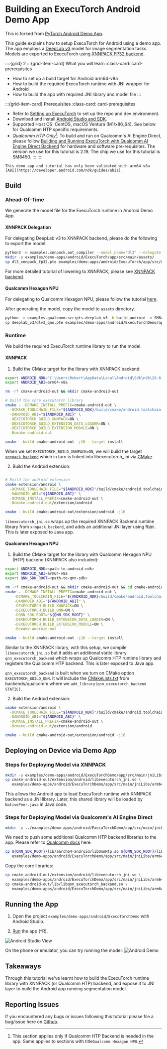 # Building an ExecuTorch Android Demo App

This is forked from [PyTorch Android Demo App](https://github.com/pytorch/android-demo-app).

This guide explains how to setup ExecuTorch for Android using a demo app. The app employs a [DeepLab v3](https://pytorch.org/hub/pytorch_vision_deeplabv3_resnet101/) model for image segmentation tasks. Models are exported to ExecuTorch using [XNNPACK FP32 backend](tutorial-xnnpack-delegate-lowering.md).

::::{grid} 2
:::{grid-item-card}  What you will learn
:class-card: card-prerequisites
* How to set up a build target for Android arm64-v8a
* How to build the required ExecuTorch runtime with JNI wrapper for Android
* How to build the app with required JNI library and model file
:::

:::{grid-item-card} Prerequisites
:class-card: card-prerequisites
* Refer to [Setting up ExecuTorch](https://pytorch.org/executorch/stable/getting-started-setup) to set up the repo and dev environment.
* Download and install [Android Studio and SDK](https://developer.android.com/studio).
* Supported Host OS: CentOS, macOS Ventura (M1/x86_64). See below for Qualcomm HTP specific requirements.
* *Qualcomm HTP Only[^1]:* To build and run on Qualcomm's AI Engine Direct, please follow [Building and Running ExecuTorch with Qualcomm AI Engine Direct Backend](build-run-qualcomm-ai-engine-direct-backend.md) for hardware and software pre-requisites. The version we use for this tutorial is 2.19. The chip we use for this tutorial is SM8450.
:::
::::

[^1]: This section applies only if Qualcomm HTP Backend is needed in the app. Same applies to sections with title`Qualcomm Hexagon NPU`.

```{note}
This demo app and tutorial has only been validated with arm64-v8a [ABI](https://developer.android.com/ndk/guides/abis).
```


## Build

### Ahead-Of-Time

We generate the model file for the ExecuTorch runtime in Android Demo App.

#### XNNPACK Delegation

For delegating DeepLab v3 to XNNPACK backend, please do the following to export the model:

```bash
python3 -m examples.xnnpack.aot_compiler --model_name="dl3" --delegate
mkdir -p examples/demo-apps/android/ExecuTorch/app/src/main/assets/
cp dl3_xnnpack_fp32.pte examples/demo-apps/android/ExecuTorch/app/src/main/assets/
```

For more detailed tutorial of lowering to XNNPACK, please see [XNNPACK backend](tutorial-xnnpack-delegate-lowering.md).

#### Qualcomm Hexagon NPU

For delegating to Qualcomm Hexagon NPU, please follow the tutorial [here](build-run-qualcomm-ai-engine-direct-backend.md).

After generating the model, copy the model to `assets` directory.

```bash
python -m examples.qualcomm.scripts.deeplab_v3 -b build_android -m SM8450 -s <adb_connected_device_serial>
cp deeplab_v3/dlv3_qnn.pte examples/demo-apps/android/ExecuTorchDemo/app/src/main/assets/
```

### Runtime

We build the required ExecuTorch runtime library to run the model.

#### XNNPACK

1. Build the CMake target for the library with XNNPACK backend:

```bash
export ANDROID_NDK="C:\Users\Robert\AppData\Local\Android\Sdk\ndk\28.0.12433566"
export ANDROID_ABI=arm64-v8a

rm -rf cmake-android-out && mkdir cmake-android-out

# Build the core executorch library
cmake . -DCMAKE_INSTALL_PREFIX=cmake-android-out \
  -DCMAKE_TOOLCHAIN_FILE="${ANDROID_NDK}/build/cmake/android.toolchain.cmake" \
  -DANDROID_ABI="${ANDROID_ABI}" \
  -DEXECUTORCH_BUILD_XNNPACK=ON \
  -DEXECUTORCH_BUILD_EXTENSION_DATA_LOADER=ON \
  -DEXECUTORCH_BUILD_EXTENSION_MODULE=ON \
  -Bcmake-android-out

cmake --build cmake-android-out -j16 --target install
```

When we set `EXECUTORCH_BUILD_XNNPACK=ON`, we will build the target [`xnnpack_backend`](https://github.com/pytorch/executorch/blob/main/backends/xnnpack/CMakeLists.txt) which in turn is linked into libexecutorch_jni via [CMake](https://github.com/pytorch/executorch/blob/main/examples/demo-apps/android/jni/CMakeLists.txt).

2. Build the Android extension:

```bash

# Build the android extension
cmake extension/android \
  -DCMAKE_TOOLCHAIN_FILE="${ANDROID_NDK}"/build/cmake/android.toolchain.cmake \
  -DANDROID_ABI="${ANDROID_ABI}" \
  -DCMAKE_INSTALL_PREFIX=cmake-android-out \
  -Bcmake-android-out/extension/android

cmake --build cmake-android-out/extension/android -j16
```

`libexecutorch_jni.so` wraps up the required XNNPACK Backend runtime library from `xnnpack_backend`, and adds an additional JNI layer using fbjni. This is later exposed to Java app.

#### Qualcomm Hexagon NPU

1. Build the CMake target for the library with Qualcomm Hexagon NPU (HTP) backend (XNNPACK also included):

```bash
export ANDROID_NDK=<path-to-android-ndk>
export ANDROID_ABI=arm64-v8a
export QNN_SDK_ROOT=<path-to-qnn-sdk>

rm -rf cmake-android-out && mkdir cmake-android-out && cd cmake-android-out
cmake . -DCMAKE_INSTALL_PREFIX=cmake-android-out \
    -DCMAKE_TOOLCHAIN_FILE="${ANDROID_NDK}/build/cmake/android.toolchain.cmake" \
    -DANDROID_ABI="${ANDROID_ABI}" \
    -DEXECUTORCH_BUILD_XNNPACK=ON \
    -DEXECUTORCH_BUILD_QNN=ON \
    -DQNN_SDK_ROOT="${QNN_SDK_ROOT}" \
    -DEXECUTORCH_BUILD_EXTENSION_DATA_LOADER=ON \
    -DEXECUTORCH_BUILD_EXTENSION_MODULE=ON \
    -Bcmake-android-out

cmake --build cmake-android-out -j16 --target install
```
Similar to the XNNPACK library, with this setup, we compile `libexecutorch_jni.so` but it adds an additional static library `qnn_executorch_backend` which wraps up Qualcomm HTP runtime library and registers the Qualcomm HTP backend. This is later exposed to Java app.

`qnn_executorch_backend` is built when we turn on CMake option `EXECUTORCH_BUILD_QNN`. It will include the [CMakeLists.txt](https://github.com/pytorch/executorch/blob/main/backends/qualcomm/CMakeLists.txt) from backends/qualcomm where we `add_library(qnn_executorch_backend STATIC)`.

2. Build the Android extension:

```bash
cmake extension/android \
  -DCMAKE_TOOLCHAIN_FILE="${ANDROID_NDK}"/build/cmake/android.toolchain.cmake \
  -DANDROID_ABI="${ANDROID_ABI}" \
  -DCMAKE_INSTALL_PREFIX=cmake-android-out \
  -Bcmake-android-out/extension/android

cmake --build cmake-android-out/extension/android -j16
```

## Deploying on Device via Demo App

### Steps for Deploying Model via XNNPACK

```bash
mkdir -p examples/demo-apps/android/ExecuTorchDemo/app/src/main/jniLibs/arm64-v8a
cp cmake-android-out/extension/android/libexecutorch_jni.so \
   examples/demo-apps/android/ExecuTorchDemo/app/src/main/jniLibs/arm64-v8a/libexecutorch.so
```

This allows the Android app to load ExecuTorch runtime with XNNPACK backend as a JNI library. Later, this shared library will be loaded by `NativePeer.java` in Java code.

### Steps for Deploying Model via Qualcomm's AI Engine Direct

```bash
mkdir -p ../examples/demo-apps/android/ExecuTorchDemo/app/src/main/jniLibs/arm64-v8a
```

We need to push some additional Qualcomm HTP backend libraries to the app. Please refer to [Qualcomm docs](build-run-qualcomm-ai-engine-direct-backend.md) here.

```bash
cp ${QNN_SDK_ROOT}/lib/aarch64-android/libQnnHtp.so ${QNN_SDK_ROOT}/lib/hexagon-v69/unsigned/libQnnHtpV69Skel.so ${QNN_SDK_ROOT}/lib/aarch64-android/libQnnHtpV69Stub.so ${QNN_SDK_ROOT}/lib/aarch64-android/libQnnSystem.so \
   examples/demo-apps/android/ExecuTorchDemo/app/src/main/jniLibs/arm64-v8a
```

Copy the core libraries:

```bash
cp cmake-android-out/extension/android/libexecutorch_jni.so \
   examples/demo-apps/android/ExecuTorchDemo/app/src/main/jniLibs/arm64-v8a/libexecutorch.so
cp cmake-android-out/lib/libqnn_executorch_backend.so \
   examples/demo-apps/android/ExecuTorchDemo/app/src/main/jniLibs/arm64-v8a/libqnn_executorch_backend.so
```

## Running the App

1. Open the project `examples/demo-apps/android/ExecuTorchDemo` with Android Studio.

2. [Run](https://developer.android.com/studio/run) the app (^R).

<img src="_static/img/android_studio.png" alt="Android Studio View" /><br>

On the phone or emulator, you can try running the model:
<img src="_static/img/android_demo_run.png" alt="Android Demo" /><br>

## Takeaways
Through this tutorial we've learnt how to build the ExecuTorch runtime library with XNNPACK (or Qualcomm HTP) backend, and expose it to JNI layer to build the Android app running segmentation model.

## Reporting Issues

If you encountered any bugs or issues following this tutorial please file a bug/issue here on [Github](https://github.com/pytorch/executorch/issues/new).
